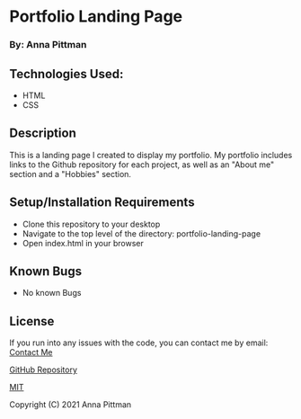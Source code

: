 # Portfolio Landing Page

### By: Anna Pittman

## Technologies Used:
* HTML
* CSS

## Description
This is a landing page I created to display my portfolio. My portfolio includes links to the Github repository for each project, as well as an "About me" section and a "Hobbies" section.

## Setup/Installation Requirements
* Clone this repository to your desktop
* Navigate to the top level of the directory: portfolio-landing-page
* Open index.html in your browser

## Known Bugs
* No known Bugs

## License
If you run into any issues with the code, you can contact me by email:
[Contact Me](mailto:annaepittman@gmail.com)

[GitHub Repository](https://an12346.github.io/portfolio-project/)

[MIT](https://opensource.org/licenses/MIT)

Copyright (C) 2021 Anna Pittman

